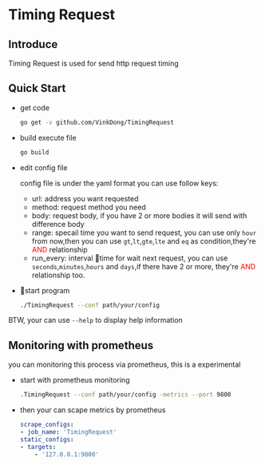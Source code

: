 # Timing Request

## Introduce

Timing Request is used for send http request timing

## Quick Start

- get code

    ```bash
    go get -v github.com/VinkDong/TimingRequest
    ```

- build execute file

    ```bash
    go build
    ```

- edit config file

  config file is under the yaml format you can use follow keys:

  - url: address you want requested
  - method: request method you need
  - body: request body, if you have 2 or more bodies it will send with difference body
  - range: specail time you want to send request, you can use only `hour` from now,then you can use `gt`,`lt`,`gte`,`lte` and `eq` as condition,they're <span style="color:red">AND</span> relationship
  - run_every: interval time for wait next request, you can use `seconds`,`minutes`,`hours` and `days`,if there have 2 or more, they're <span style="color:red">AND</span> relationship too.

- start program

    ```bash
    ./TimingRequest --conf path/your/config
    ```

BTW, your can use `--help` to display help information

## Monitoring with prometheus

you can monitoring this process via prometheus, this is a experimental

- start with prometheus monitoring

    ```bash
    .TimingRequest --conf path/your/config -metrics --port 9800
    ```

- then your can scape metrics by prometheus

    ```yaml
    scrape_configs:
    - job_name: 'TimingRequest'
    static_configs:
    - targets:
        - '127.0.0.1:9800'
    ```